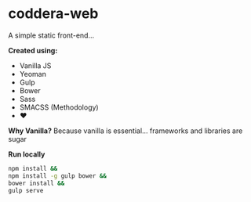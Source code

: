 # coddera-web
A simple static front-end...

**Created using:**
- Vanilla JS
- Yeoman
- Gulp
- Bower
- Sass
- SMACSS (Methodology)
- ♥

**Why Vanilla?**
Because vanilla is essential... frameworks and libraries are sugar

**Run locally**
```Bash
npm install &&
npm install -g gulp bower && 
bower install &&
gulp serve
```
